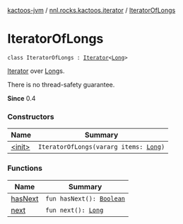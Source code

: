 [kactoos-jvm](../../index.md) / [nnl.rocks.kactoos.iterator](../index.md) / [IteratorOfLongs](./index.md)

# IteratorOfLongs

`class IteratorOfLongs : `[`Iterator`](https://kotlinlang.org/api/latest/jvm/stdlib/kotlin.collections/-iterator/index.html)`<`[`Long`](https://kotlinlang.org/api/latest/jvm/stdlib/kotlin/-long/index.html)`>`

[Iterator](https://kotlinlang.org/api/latest/jvm/stdlib/kotlin.collections/-iterator/index.html) over [Long](https://kotlinlang.org/api/latest/jvm/stdlib/kotlin/-long/index.html)s.

There is no thread-safety guarantee.

**Since**
0.4

### Constructors

| Name | Summary |
|---|---|
| [&lt;init&gt;](-init-.md) | `IteratorOfLongs(vararg items: `[`Long`](https://kotlinlang.org/api/latest/jvm/stdlib/kotlin/-long/index.html)`)` |

### Functions

| Name | Summary |
|---|---|
| [hasNext](has-next.md) | `fun hasNext(): `[`Boolean`](https://kotlinlang.org/api/latest/jvm/stdlib/kotlin/-boolean/index.html) |
| [next](next.md) | `fun next(): `[`Long`](https://kotlinlang.org/api/latest/jvm/stdlib/kotlin/-long/index.html) |
